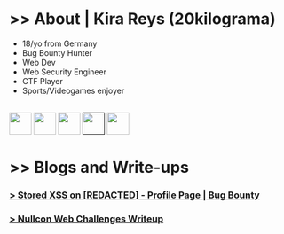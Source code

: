 # >> About | Kira Reys (20kilograma)

<ul>
  <li>18/yo from Germany</li>
  <li>Bug Bounty Hunter</li>
  <li>Web Dev</li>
  <li>Web Security Engineer</li>
  <li>CTF Player</li>
  <li>Sports/Videogames enjoyer</li>
  <br>
</ul>
<a target="_blank" href="https://hackerone.com/20kilograma?type=user"><img width=40 height=40 src="https://images.crunchbase.com/image/upload/c_lpad,f_auto,q_auto:eco,dpr_1/dgsrzgjf4paklpbom6uj"></a>
<a target="_blank" href="https://twitter.com/kirareysV2"><img width=40 height=40 src="https://static.dezeen.com/uploads/2023/07/x-logo-twitter-elon-musk_dezeen_2364_col_0.jpg"></a>
<a target="_blank" href="https://app.intigriti.com/researcher/profile/0xkira"><img width=40 height=40 src="https://pbs.twimg.com/media/D70adQEXoAsh19Q.jpg"></a>
<a target="_blank" href=""><img width=40 height=40 src="https://logodix.com/logo/64439.png"></a>
<a target="_blank" href="https://leetcode.com/20kilograma/"><img width=40 height=40 src="https://upload.wikimedia.org/wikipedia/commons/8/8e/LeetCode_Logo_1.png"></a>

# >> Blogs and Write-ups

### <a href="stored-xss-0"> > Stored XSS on [REDACTED] - Profile Page | Bug Bounty </a>
### <a href="nullcon-writeup"> > Nullcon Web Challenges Writeup </a>
